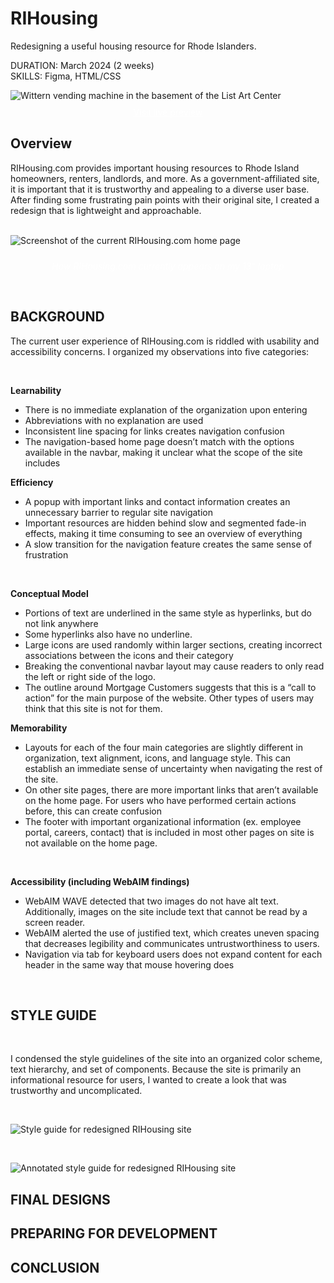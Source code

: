 <div class="two-column">
<div class="centered">
<div class="text">

# RIHousing
Redesigning a useful housing resource for Rhode Islanders.

<div><span classname="detail">DURATION:</span> March 2024 (2 weeks)</div>
<div><span classname="detail">SKILLS:</span> Figma, HTML/CSS</div>

</div>
</div>
<div class="image rounded linkable">

![Wittern vending machine in the basement of the List Art Center](https://ocarson1.github.io/id-portfolio/images/rihousing-preview.png)<a href="https://ocarson1.github.io/rihousing/" style="font-size: 14px; color: white; padding-top: 10px; display: flex; justify-content: center">Visit live preview</a>
</div>
</div>
<div class="spacer-50"></div>
<div class="three-column">
<div class="text flex-3">

## Overview

RIHousing.com provides important housing resources to Rhode Island homeowners, renters, landlords, and more. As a government-affiliated site, it is important that it is trustworthy and appealing to a diverse user base. After finding some frustrating pain points with their original site, I created a redesign that is lightweight and approachable.
<br></br>

</div>
<div class="flex-1"></div>
</div>
<div class="rounded">

![Screenshot of the current RIHousing.com home page](https://ocarson1.github.io/id-portfolio/images/rihousing-old.png)<div><div style="font-size: 14px; color: white; padding-top: 10px; display: flex; justify-content: center">*How RIHousing.com currently appears on my 13" laptop*</div></div></div>

<div class="three-column">
<div class="text flex-3">
<br />

## BACKGROUND

The current user experience of RIHousing.com is riddled with usability and accessibility concerns. I organized my observations into five categories:

</div>
<br />
<div class="flex-1"></div>
</div>
<div class="two-column">
<div class="text flex-1">

**Learnability**

- There is no immediate explanation of the organization upon entering
- Abbreviations with no explanation are used
- Inconsistent line spacing for links creates navigation confusion
- The navigation-based home page doesn’t match with the options available in the navbar, making it unclear what the scope of the site includes

</div>

<div class="text flex-1">

**Efficiency**

- A popup with important links and contact information creates an unnecessary barrier to regular site navigation
- Important resources are hidden behind slow and segmented fade-in effects, making it time consuming to see an overview of everything
- A slow transition for the navigation feature creates the same sense of frustration

</div>


</div>
<br />
<div class="two-column">
<div class="text flex-1">

**Conceptual Model**

- Portions of text are underlined in the same style as hyperlinks, but do not link anywhere
- Some hyperlinks also have no underline.
- Large icons are used randomly within larger sections, creating incorrect associations between the icons and their category
- Breaking the conventional navbar layout may cause readers to only read the left or right side of the logo.
- The outline around Mortgage Customers suggests that this is a “call to action” for the main purpose of the website. Other types of users may think that this site is not for them.

</div>

<div class="text flex-1">

**Memorability**

- Layouts for each of the four main categories are slightly different in organization, text alignment, icons, and language style. This can establish an immediate sense of uncertainty when navigating the rest of the site.
- On other site pages, there are more important links that aren’t available on the home page. For users who have performed certain actions before, this can create confusion
- The footer with important organizational information (ex. employee portal, careers, contact) that is included in most other pages on site is not available on the home page.

</div>


</div>
<br />
<div class="two-column">
<div class="text flex-1">

**Accessibility (including WebAIM findings)**

- WebAIM WAVE detected that two images do not have alt text. Additionally, images on the site include text that cannot be read by a screen reader.
- WebAIM alerted the use of justified text, which creates uneven spacing that decreases legibility and communicates untrustworthiness to users.
- Navigation via tab for keyboard users does not expand content for each header in the same way that mouse hovering does

</div>

<div class="text flex-1">

</div>

</div>
<br />

## STYLE GUIDE

<br />

I condensed the style guidelines of the site into an organized color scheme, text hierarchy, and set of components. Because the site is primarily an informational resource for users, I wanted to create a look that was trustworthy and uncomplicated.

<br />
<div class="rounded">

![Style guide for redesigned RIHousing site](https://ocarson1.github.io/id-portfolio/images/style-guide.png)</div>

<br />
<div class="rounded">

![Annotated style guide for redesigned RIHousing site](https://ocarson1.github.io/id-portfolio/images/style-guide-annotated.png)</div>

## FINAL DESIGNS

## PREPARING FOR DEVELOPMENT

## CONCLUSION